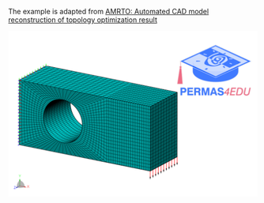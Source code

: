 The example is adapted from [AMRTO: Automated CAD model reconstruction of topology optimization result](https://doi.org/10.1016/j.cma.2024.117673)

![cantilever beam](cantilever_beam.png)
